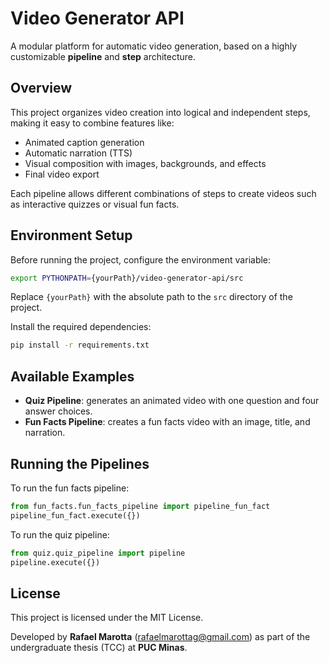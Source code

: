 # Video Generator API

A modular platform for automatic video generation, based on a highly customizable **pipeline** and **step** architecture.

## Overview

This project organizes video creation into logical and independent steps, making it easy to combine features like:

- Animated caption generation
- Automatic narration (TTS)
- Visual composition with images, backgrounds, and effects
- Final video export

Each pipeline allows different combinations of steps to create videos such as interactive quizzes or visual fun facts.

## Environment Setup

Before running the project, configure the environment variable:

```bash
export PYTHONPATH={yourPath}/video-generator-api/src
```

Replace `{yourPath}` with the absolute path to the `src` directory of the project.

Install the required dependencies:

```bash
pip install -r requirements.txt
```

## Available Examples

- **Quiz Pipeline**: generates an animated video with one question and four answer choices.
- **Fun Facts Pipeline**: creates a fun facts video with an image, title, and narration.

## Running the Pipelines

To run the fun facts pipeline:

```python
from fun_facts.fun_facts_pipeline import pipeline_fun_fact
pipeline_fun_fact.execute({})
```

To run the quiz pipeline:

```python
from quiz.quiz_pipeline import pipeline
pipeline.execute({})
```

## License

This project is licensed under the MIT License.

Developed by **Rafael Marotta** (rafaelmarottag@gmail.com) as part of the undergraduate thesis (TCC) at **PUC Minas**.

